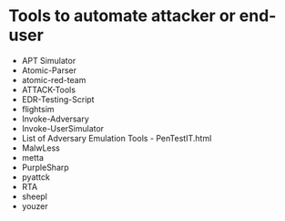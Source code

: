 # Tools to automate attacker or end-user

* APT Simulator
* Atomic-Parser
* atomic-red-team
* ATTACK-Tools
* EDR-Testing-Script
* flightsim
* Invoke-Adversary
* Invoke-UserSimulator
* List of Adversary Emulation Tools - PenTestIT.html
* MalwLess
* metta
* PurpleSharp
* pyattck
* RTA
* sheepl
* youzer
